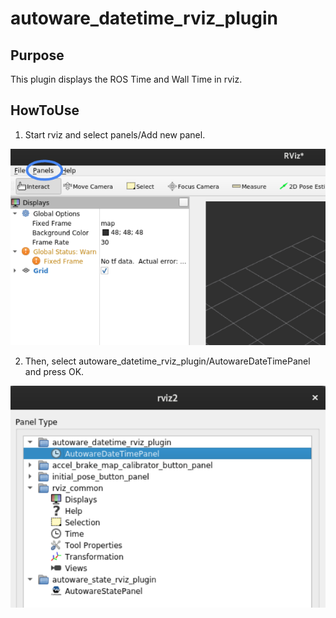 # autoware_datetime_rviz_plugin

## Purpose
This plugin displays the ROS Time and Wall Time in rviz.

## HowToUse
1. Start rviz and select panels/Add new panel.  

![datetime_panel](./image/select_panels.png)

2. Then, select autoware_datetime_rviz_plugin/AutowareDateTimePanel and press OK.

![datetime_panel](./image/select_datetime_plugin.png)
